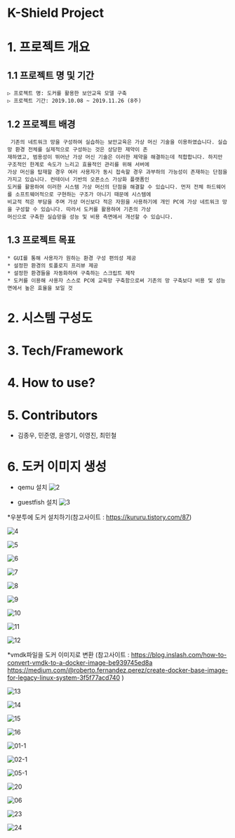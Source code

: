 # K-Shield Project

# 1. 프로젝트 개요
##	1.1 프로젝트 명 및 기간
	▷ 프로젝트 명: 도커를 활용한 보안교육 모델 구축
	▷ 프로젝트 기간: 2019.10.08 ~ 2019.11.26 (8주)

##	1.2 프로젝트 배경
	 기존의 네트워크 망을 구성하여 실습하는 보안교육은 가상 머신 기술을 이용하였습니다. 실습 망 환경 전체를 실제적으로 구성하는 것은 상당한 제약이 존
	재하였고, 범용성이 뛰어난 가상 머신 기술은 이러한 제약을 해결하는데 적합합니다. 하지만 구조적인 한계로 속도가 느리고 효율적인 관리를 위해 서버에 
	가상 머신을 탑재할 경우 여러 사용자가 동시 접속할 경우 과부하의 가능성이 존재하는 단점을 가지고 있습니다. 컨테이너 기반의 오픈소스 가상화 플랫폼인 
	도커를 활용하여 이러한 시스템 가상 머신의 단점을 해결할 수 있습니다. 먼저 전체 하드웨어를 소프트웨어적으로 구현하는 구조가 아니기 때문에 시스템에 
	비교적 적은 부담을 주며 가상 머신보다 적은 자원을 사용하기에 개인 PC에 가상 네트워크 망을 구성할 수 있습니다. 따라서 도커를 활용하여 기존의 가상 
	머신으로 구축한 실습망을 성능 및 비용 측면에서 개선할 수 있습니다.

##	1.3 프로젝트 목표
	* GUI를 통해 사용자가 원하는 환경 구성 편의성 제공 
	* 설정한 환경의 토폴로지 프리뷰 제공
	* 설정한 환경들을 자동화하여 구축하는 스크립트 제작
	* 도커를 이용해 사용자 스스로 PC에 교육망 구축함으로써 기존의 망 구축보다 비용 및 성능면에서 높은 효율을 보일 것 

# 2. 시스템 구성도
# 3. Tech/Framework
# 4. How to use?
# 5. Contributors
* 김종우, 민준영, 윤영기, 이영진, 최민철
# 6. 도커 이미지 생성

* qemu 설치
![2](https://user-images.githubusercontent.com/49422777/71220709-df3b3300-230c-11ea-95ee-3e55b7344c7d.JPG)

* guestfish 설치
![3](https://user-images.githubusercontent.com/49422777/71220830-6c7e8780-230d-11ea-9797-eec553257131.JPG)

*우분투에 도커 설치하기(참고사이트 : https://kururu.tistory.com/87)

![4](https://user-images.githubusercontent.com/49422777/71220835-6f797800-230d-11ea-95aa-1d0d4aa34cca.JPG)

![5](https://user-images.githubusercontent.com/49422777/71220841-72746880-230d-11ea-9a7c-2c3bd9e94537.JPG)

![6](https://user-images.githubusercontent.com/49422777/71220845-7607ef80-230d-11ea-8101-3ee313216843.JPG)

![7](https://user-images.githubusercontent.com/49422777/71220850-799b7680-230d-11ea-841c-82c0f3bb4095.JPG)

![8](https://user-images.githubusercontent.com/49422777/71220856-7ef8c100-230d-11ea-9780-7769f38f1a8b.JPG)

![9](https://user-images.githubusercontent.com/49422777/71220862-828c4800-230d-11ea-8526-57fee7e2bef5.JPG)

![10](https://user-images.githubusercontent.com/49422777/71220867-861fcf00-230d-11ea-8515-c18541609489.JPG)

![11](https://user-images.githubusercontent.com/49422777/71220869-891abf80-230d-11ea-8c88-5994685289f4.JPG)

![12](https://user-images.githubusercontent.com/49422777/71220875-8ddf7380-230d-11ea-9f9d-20bef5c39062.JPG)

*vmdk파일을 도커 이미지로 변환 
(참고사이트 : https://blog.inslash.com/how-to-convert-vmdk-to-a-docker-image-be939745ed8a
             https://medium.com/@roberto.fernandez.perez/create-docker-base-image-for-legacy-linux-system-3f5f77acd740 )

![13](https://user-images.githubusercontent.com/49422777/71221638-b4eb7480-2310-11ea-9f98-3bdad829f5b3.JPG)

![14](https://user-images.githubusercontent.com/49422777/71221644-b9179200-2310-11ea-92d8-3489390c3715.JPG)

![15](https://user-images.githubusercontent.com/49422777/71221647-bc128280-2310-11ea-910a-aab6613a4d13.JPG)

![16](https://user-images.githubusercontent.com/49422777/71221649-be74dc80-2310-11ea-918a-db4049057761.JPG)

![01-1](https://user-images.githubusercontent.com/49422777/71223212-8cff0f80-2316-11ea-93b7-775c3e0ec289.JPG)

![02-1](https://user-images.githubusercontent.com/49422777/71223218-8ffa0000-2316-11ea-8a20-ad287f592602.JPG)

![05-1](https://user-images.githubusercontent.com/49422777/71223219-925c5a00-2316-11ea-89bb-48bdae5f8b5e.JPG)

![20](https://user-images.githubusercontent.com/49422777/71244478-f2bebc00-2355-11ea-9ed7-25b8970c2df7.JPG)

![06](https://user-images.githubusercontent.com/49422777/71223222-94261d80-2316-11ea-848f-915140053ba3.JPG)

![23](https://user-images.githubusercontent.com/49422777/71245727-b04aae80-2358-11ea-870a-886868c9794a.JPG)

![24](https://user-images.githubusercontent.com/49422777/71245743-b6d92600-2358-11ea-909c-f6776da4962e.JPG)
